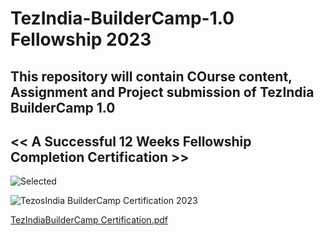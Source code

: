 # TezIndia-BuilderCamp-1.0 Fellowship 2023 

 ## This repository will contain COurse content, Assignment and Project submission of TezIndia BuilderCamp 1.0

## << A Successful 12 Weeks Fellowship Completion Certification >>


![Selected](https://github.com/Akash02032002/TezIndia-BuilderCamp-1.0/assets/84145371/cbabfc29-bd92-4f98-9fc8-728d2d5a7411)


![TezosIndia BuilderCamp Certification 2023](https://github.com/Akash02032002/TezIndia-BuilderCamp-1.0/assets/84145371/825ec2e3-0263-456d-8568-1e367f2aba83)


[TezIndiaBuilderCamp Certification.pdf](https://github.com/Akash02032002/TezIndia-BuilderCamp-1.0/files/12302879/TezIndiaBuilderCamp.Certification.pdf)
